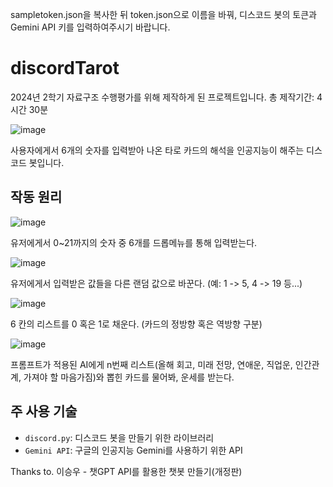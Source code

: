 sampletoken.json을 복사한 뒤 token.json으로 이름을 바꿔, 디스코드 봇의 토큰과 Gemini API 키를 입력하여주시기 바랍니다.
# discordTarot
2024년 2학기 자료구조 수행평가를 위해 제작하게 된 프로젝트입니다.
총 제작기간: 4시간 30분

![image](https://github.com/user-attachments/assets/81c48c18-616e-4871-9fdd-1d4e974bcdb1)

사용자에게서 6개의 숫자를 입력받아 나온 타로 카드의 해석을 인공지능이 해주는 디스코드 봇입니다.

## 작동 원리
![image](https://github.com/user-attachments/assets/1e3c39fb-f68d-408e-a55d-196b2ce8b769)

유저에게서 0~21까지의 숫자 중 6개를 드롭메뉴를 통해 입력받는다.

![image](https://github.com/user-attachments/assets/52ebdf6b-218c-4bc0-acbc-1b13d8c1274d)

유저에게서 입력받은 값들을 다른 랜덤 값으로 바꾼다. (예: 1 -> 5, 4 -> 19 등...)

![image](https://github.com/user-attachments/assets/14b1d7bf-5cc0-4f48-8fb5-129b2e18208d)

6 칸의 리스트를 0 혹은 1로 채운다. (카드의 정방향 혹은 역방향 구분)

![image](https://github.com/user-attachments/assets/55e13fc4-2d8b-4a20-8ec5-72dcc02c62c0)

프롬프트가 적용된 AI에게 n번째 리스트(올해 회고, 미래 전망, 연애운, 직업운, 인간관계, 가져야 할 마음가짐)와 뽑힌 카드를 물어봐, 운세를 받는다.

## 주 사용 기술
- `discord.py`: 디스코드 봇을 만들기 위한 라이브러리
- `Gemini API`: 구글의 인공지능 Gemini를 사용하기 위한 API

Thanks to. 이승우 - 챗GPT API를 활용한 챗봇 만들기(개정판)
